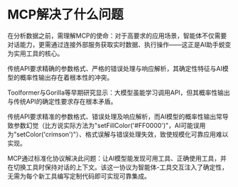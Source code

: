 # MCP解决了什么问题

在分析数据之前，需理解MCP的使命：对于高要求的应用场景，智能体不仅需要对话能力，更需通过连接外部服务获取实时数据、执行操作——这正是AI助手蜕变为实用工具的核心。 

传统API要求精确的参数格式、严格的错误处理与响应解析，其确定性特征与AI模型的概率性输出存在着根本性的冲突。 

Toolformer与Gorilla等早期研究显示：大模型虽能学习调用API，但其概率性输出与传统API的确定性要求存在根本矛盾。 

传统API要求精准的参数格式、错误处理及响应解析，而AI模型的概率性输出常导致参数幻觉（比方说实际方法为"setFillColor('#FF0000')"，AI可能误用为"setColor('crimson')"）、格式误解与错误处理失效，致使规模化可靠应用难以实现。 

MCP通过标准化协议解决此问题：让AI模型能发现可用工具、正确使用工具，并在切换工具时保持对话的上下文。该这一协议为智能体-工具交互注入了确定性，无需为每个新工具编写定制代码即可实现可靠集成。